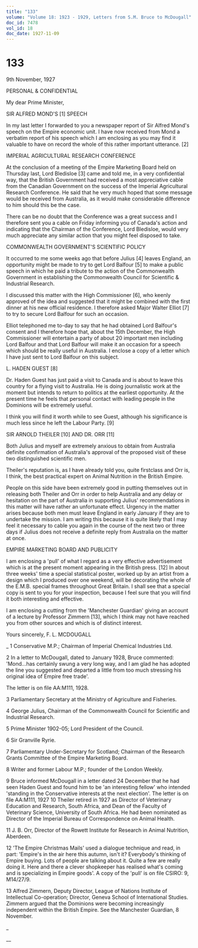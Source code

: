 ```yaml
---
title: "133"
volume: "Volume 18: 1923 - 1929, Letters from S.M. Bruce to McDougall"
doc_id: 7478
vol_id: 18
doc_date: 1927-11-09
---
```


# 133

9th November, 1927

PERSONAL &amp; CONFIDENTIAL

My dear Prime Minister,

SIR ALFRED MOND'S [1] SPEECH

In my last letter I forwarded to you a newspaper report of Sir Alfred Mond's speech on the Empire economic unit. I have now received from Mond a verbatim report of his speech which I am enclosing as you may find it valuable to have on record the whole of this rather important utterance. [2]

IMPERIAL AGRICULTURAL RESEARCH CONFERENCE

At the conclusion of a meeting of the Empire Marketing Board held on Thursday last, Lord Bledisloe [3] came and told me, in a very confidential way, that the British Government had received a most appreciative cable from the Canadian Government on the success of the Imperial Agricultural Research Conference. He said that he very much hoped that some message would be received from Australia, as it would make considerable difference to him should this be the case.

There can be no doubt that the Conference was a great success and I therefore sent you a cable on Friday informing you of Canada's action and indicating that the Chairman of the Conference, Lord Bledisloe, would very much appreciate any similar action that you might feel disposed to take.

COMMONWEALTH GOVERNMENT'S SCIENTIFIC POLICY

It occurred to me some weeks ago that before Julius [4] leaves England, an opportunity might be made to try to get Lord Balfour [5] to make a public speech in which he paid a tribute to the action of the Commonwealth Government in establishing the Commonwealth Council for Scientific &amp; Industrial Research.

I discussed this matter with the High Commissioner [6], who keenly approved of the idea and suggested that it might be combined with the first dinner at his new official residence. I therefore asked Major Walter Elliot [7] to try to secure Lord Balfour for such an occasion.

Elliot telephoned me to-day to say that he had obtained Lord Balfour's consent and I therefore hope that, about the 15th December, the High Commissioner will entertain a party of about 20 important men including Lord Balfour and that Lord Balfour will make it an occasion for a speech which should be really useful in Australia. I enclose a copy of a letter which I have just sent to Lord Balfour on this subject.

L. HADEN GUEST [8]

Dr. Haden Guest has just paid a visit to Canada and is about to leave this country for a flying visit to Australia. He is doing journalistic work at the moment but intends to return to politics at the earliest opportunity. At the present time he feels that personal contact with leading people in the Dominions will be extremely useful.

I think you will find it worth while to see Guest, although his significance is much less since he left the Labour Party. [9]

SIR ARNOLD THEILER [10] AND DR. ORR [11]

Both Julius and myself are extremely anxious to obtain from Australia definite confirmation of Australia's approval of the proposed visit of these two distinguished scientific men.

Theiler's reputation is, as I have already told you, quite firstclass and Orr is, I think, the best practical expert on Animal Nutrition in the British Empire.

People on this side have been extremely good in putting themselves out in releasing both Theiler and Orr in order to help Australia and any delay or hesitation on the part of Australia in supporting Julius' recommendations in this matter will have rather an unfortunate effect. Urgency in the matter arises because both men must leave England in early January if they are to undertake the mission. I am writing this because it is quite likely that I may feel it necessary to cable you again in the course of the next two or three days if Julius does not receive a definite reply from Australia on the matter at once.

EMPIRE MARKETING BOARD AND PUBLICITY

I am enclosing a 'pull' of what I regard as a very effective advertisement which is at the present moment appearing in the British press. [12] In about three weeks' time a special statistical poster, worked up by an artist from a design which I produced over one weekend, will be decorating the whole of the E.M.B. special frames throughout Great Britain. I shall see that a special copy is sent to you for your inspection, because I feel sure that you will find it both interesting and effective.

I am enclosing a cutting from the 'Manchester Guardian' giving an account of a lecture by Professor Zimmern [13], which I think may not have reached you from other sources and which is of distinct interest.

Yours sincerely, F. L. MCDOUGALL 

_ 1 Conservative M.P.; Chairman of Imperial Chemical Industries Ltd.

2 In a letter to McDougall, dated to January 1928, Bruce commented: 'Mond...has certainly swung a very long way, and I am glad he has adopted the line you suggested and departed a little from too much stressing his original idea of Empire free trade'.

The letter is on file AA:M111, 1928.

3 Parliamentary Secretary at the Ministry of Agriculture and Fisheries.

4 George Julius, Chairman of the Commonwealth Council for Scientific and Industrial Research.

5 Prime Minister 1902-05; Lord President of the Council.

6 Sir Granville Ryrie.

7 Parliamentary Under-Secretary for Scotland; Chairman of the Research Grants Committee of the Empire Marketing Board.

8 Writer and former Labour M.P.; founder of the London Weekly.

9 Bruce informed McDougall in a letter dated 24 December that he had seen Haden Guest and found him to be 'an interesting fellow' who intended 'standing in the Conservative interests at the next election'. The letter is on file AA:M111, 1927 10 Theiler retired in 1927 as Director of Veterinary Education and Research, South Africa, and Dean of the Faculty of Veterinary Science, University of South Africa. He had been nominated as Director of the Imperial Bureau of Correspondence on Animal Health.

11 J. B. Orr, Director of the Rowett Institute for Research in Animal Nutrition, Aberdeen.

12 'The Empire Christmas Mails' used a dialogue technique and read, in part: 'Empire's in the air here this autumn, isn't it? Everybody's thinking of Empire buying. Lots of people are talking about it. Quite a few are really doing it. Here and there a clever shopkeeper has realised what's coming and is specializing in Empire goods'. A copy of the 'pull' is on file CSIRO: 9, M14/27/9.

13 Alfred Zimmern, Deputy Director, League of Nations Institute of Intellectual Co-operation; Director, Geneva School of International Studies. Zimmern argued that the Dominions were becoming increasingly independent within the British Empire. See the Manchester Guardian, 8 November.

_

__
